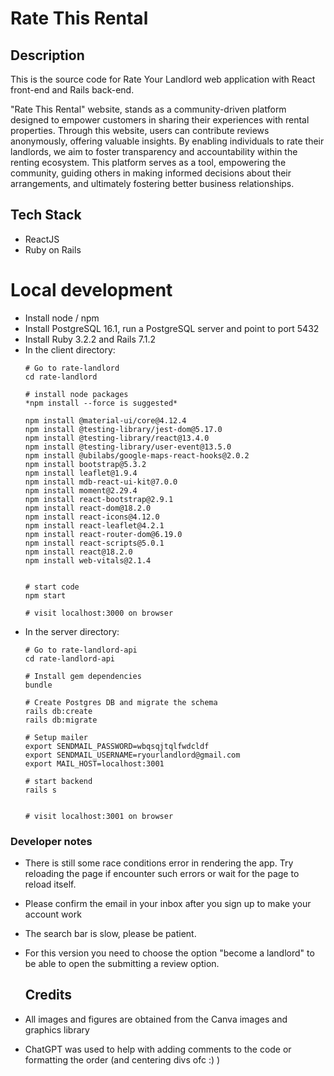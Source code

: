 # Rate This Rental

## Description
This is the source code for Rate Your Landlord web application with React front-end and Rails back-end.

"Rate This Rental" website, stands as a community-driven platform designed to empower customers in sharing their experiences with rental properties. Through this website, users can contribute reviews anonymously, offering valuable insights. By enabling individuals to rate their landlords, we aim to foster transparency and accountability within the renting ecosystem. This platform serves as a tool, empowering the community, guiding others in making informed decisions about their arrangements, and ultimately fostering better business relationships.


## Tech Stack
- ReactJS
- Ruby on Rails

# Local development

- Install node / npm
- Install PostgreSQL 16.1, run a PostgreSQL server and point to port 5432
- Install Ruby 3.2.2 and Rails 7.1.2
- In the client directory:
    ```terminal
    # Go to rate-landlord
    cd rate-landlord

    # install node packages
    *npm install --force is suggested*

    npm install @material-ui/core@4.12.4
    npm install @testing-library/jest-dom@5.17.0
    npm install @testing-library/react@13.4.0
    npm install @testing-library/user-event@13.5.0
    npm install @ubilabs/google-maps-react-hooks@2.0.2
    npm install bootstrap@5.3.2
    npm install leaflet@1.9.4
    npm install mdb-react-ui-kit@7.0.0
    npm install moment@2.29.4
    npm install react-bootstrap@2.9.1
    npm install react-dom@18.2.0
    npm install react-icons@4.12.0
    npm install react-leaflet@4.2.1
    npm install react-router-dom@6.19.0
    npm install react-scripts@5.0.1
    npm install react@18.2.0
    npm install web-vitals@2.1.4


    # start code
    npm start

    # visit localhost:3000 on browser
    ```
- In the server directory:
    ```terminal
    # Go to rate-landlord-api
    cd rate-landlord-api

    # Install gem dependencies
    bundle

    # Create Postgres DB and migrate the schema
    rails db:create
    rails db:migrate

    # Setup mailer
    export SENDMAIL_PASSWORD=wbqsqjtqlfwdcldf
    export SENDMAIL_USERNAME=ryourlandlord@gmail.com
    export MAIL_HOST=localhost:3001

    # start backend
    rails s


    # visit localhost:3001 on browser
    ```
### Developer notes
- There is still some race conditions error in rendering the app. Try reloading the page if encounter such errors or wait for the page to reload itself.
- Please confirm the email in your inbox after you sign up to make your account work
- The search bar is slow, please be patient.
-  For this version you need to choose the option "become a landlord" to be able to open the submitting a review option.

    ## Credits
  - All images and figures are obtained from the Canva images and graphics library
  - ChatGPT was used to help with adding comments to the code or formatting the order  (and centering divs ofc :) )


